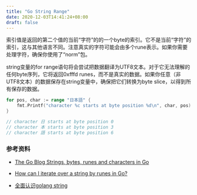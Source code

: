 ```yaml
---
title: "Go String Range"
date: 2020-12-03T14:41:24+08:00
draft: false
---
```




索引值是返回的第二个值的当前“字符”的的一个byte的索引。它不是当前“字符”的索引，这与其他语言不同。注意真实的字符可能会由多个rune表示。如果你需要处理字符，确保你使用了“norm”包。

string变量的for range语句将会尝试把数据翻译为UTF8文本。对于它无法理解的任何byte序列，它将返回0xfffd runes，而不是真实的数据。如果你任意（非UTF8文本）的数据保存在string变量中，确保把它们转换为byte slice，以得到所有保存的数据。

```go
for pos, char := range "日本語" {
    fmt.Printf("character %c starts at byte position %d\n", char, pos)
}

// character 日 starts at byte position 0
// character 本 starts at byte position 3
// character 語 starts at byte position 6
```


### 参考资料

- [The Go Blog Strings, bytes, runes and characters in Go](https://blog.golang.org/strings)
- [How can I iterate over a string by runes in Go?](https://stackoverflow.com/questions/18130859/how-can-i-iterate-over-a-string-by-runes-in-go)

- [全面认识golang string](https://www.cnblogs.com/fanbi/p/11956208.html)